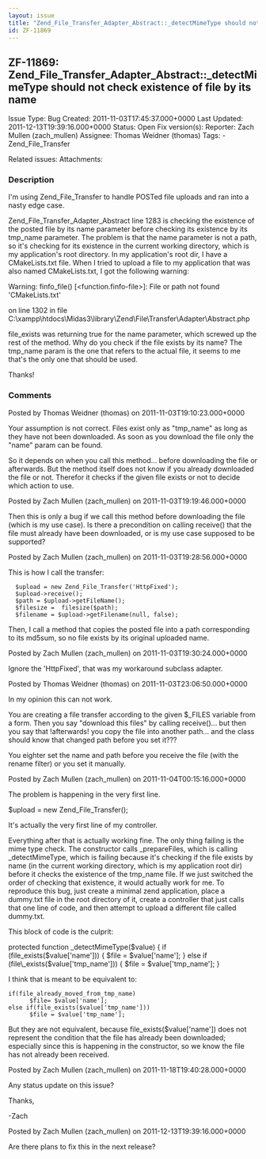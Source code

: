 ```yaml
---
layout: issue
title: "Zend_File_Transfer_Adapter_Abstract::_detectMimeType should not check existence of file by its name"
id: ZF-11869
---
```


ZF-11869: Zend\_File\_Transfer\_Adapter\_Abstract::\_detectMimeType should not check existence of file by its name
------------------------------------------------------------------------------------------------------------------

 Issue Type: Bug Created: 2011-11-03T17:45:37.000+0000 Last Updated: 2011-12-13T19:39:16.000+0000 Status: Open Fix version(s): 
 Reporter:  Zach Mullen (zach\_mullen)  Assignee:  Thomas Weidner (thomas)  Tags: - Zend\_File\_Transfer
 
 Related issues: 
 Attachments: 
### Description

I'm using Zend\_File\_Transfer to handle POSTed file uploads and ran into a nasty edge case.

Zend\_File\_Transfer\_Adapter\_Abstract line 1283 is checking the existence of the posted file by its name parameter before checking its existence by its tmp\_name parameter. The problem is that the name parameter is not a path, so it's checking for its existence in the current working directory, which is my application's root directory. In my application's root dir, I have a CMakeLists.txt file. When I tried to upload a file to my application that was also named CMakeLists.txt, I got the following warning:

Warning: finfo\_file() [<function.finfo-file>]: File or path not found 'CMakeLists.txt'

on line 1302 in file C:\\xampp\\htdocs\\Midas3\\library\\Zend\\File\\Transfer\\Adapter\\Abstract.php

file\_exists was returning true for the name parameter, which screwed up the rest of the method. Why do you check if the file exists by its name? The tmp\_name param is the one that refers to the actual file, it seems to me that's the only one that should be used.

Thanks!

 

 

### Comments

Posted by Thomas Weidner (thomas) on 2011-11-03T19:10:23.000+0000

Your assumption is not correct. Files exist only as "tmp\_name" as long as they have not been downloaded. As soon as you download the file only the "name" param can be found.

So it depends on when you call this method... before downloading the file or afterwards. But the method itself does not know if you already downloaded the file or not. Therefor it checks if the given file exists or not to decide which action to use.

 

 

Posted by Zach Mullen (zach\_mullen) on 2011-11-03T19:19:46.000+0000

Then this is only a bug if we call this method before downloading the file (which is my use case). Is there a precondition on calling receive() that the file must already have been downloaded, or is my use case supposed to be supported?

 

 

Posted by Zach Mullen (zach\_mullen) on 2011-11-03T19:28:56.000+0000

This is how I call the transfer:

 
      $upload = new Zend_File_Transfer('HttpFixed');
      $upload->receive();
      $path = $upload->getFileName();
      $filesize =  filesize($path);
      $filename = $upload->getFilename(null, false);


Then, I call a method that copies the posted file into a path corresponding to its md5sum, so no file exists by its original uploaded name.

 

 

Posted by Zach Mullen (zach\_mullen) on 2011-11-03T19:30:24.000+0000

Ignore the 'HttpFixed', that was my workaround subclass adapter.

 

 

Posted by Thomas Weidner (thomas) on 2011-11-03T23:06:50.000+0000

In my opinion this can not work.

You are creating a file transfer according to the given $\_FILES variable from a form. Then you say "download this files" by calling receive()... but then you say that !afterwards! you copy the file into another path... and the class should know that changed path before you set it???

You eighter set the name and path before you receive the file (with the rename filter) or you set it manually.

 

 

Posted by Zach Mullen (zach\_mullen) on 2011-11-04T00:15:16.000+0000

The problem is happening in the very first line.

$upload = new Zend\_File\_Transfer();

It's actually the very first line of my controller.

Everything after that is actually working fine. The only thing failing is the mime type check. The constructor calls \_prepareFiles, which is calling \_detectMimeType, which is failing because it's checking if the file exists by name (in the current working directory, which is my application root dir) before it checks the existence of the tmp\_name file. If we just switched the order of checking that existence, it would actually work for me. To reproduce this bug, just create a minimal zend application, place a dummy.txt file in the root directory of it, create a controller that just calls that one line of code, and then attempt to upload a different file called dummy.txt.

This block of code is the culprit:

protected function \_detectMimeType($value) { if (file\_exists($value['name'])) { $file = $value['name']; } else if (file\_exists($value['tmp\_name'])) { $file = $value['tmp\_name']; }

I think that is meant to be equivalent to:

 
    if(file_already_moved_from_tmp_name)
          $file= $value['name'];
    else if(file_exists($value['tmp_name']))
          $file = $value['tmp_name'];


But they are not equivalent, because file\_exists($value['name']) does not represent the condition that the file has already been downloaded; especially since this is happening in the constructor, so we know the file has not already been received.

 

 

Posted by Zach Mullen (zach\_mullen) on 2011-11-18T19:40:28.000+0000

Any status update on this issue?

Thanks,

-Zach

 

 

Posted by Zach Mullen (zach\_mullen) on 2011-12-13T19:39:16.000+0000

Are there plans to fix this in the next release?

 

 